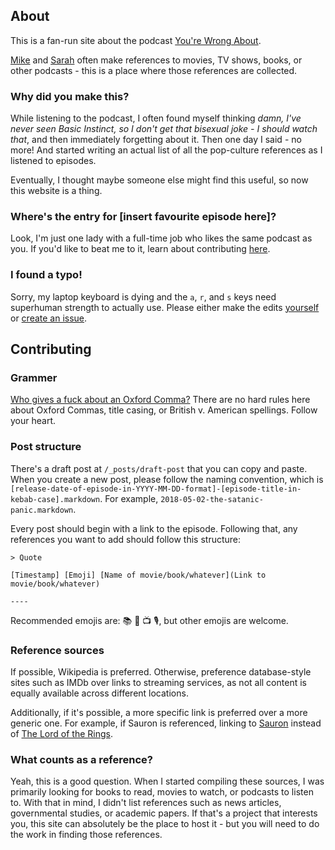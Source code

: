 ## About

This is a fan-run site about the podcast [You're Wrong About](https://yourewrongabout.com).

[Mike](https://twitter.com/RottenInDenmark) and [Sarah](https://twitter.com/remember_sarah) often make references to movies, TV shows, books, or other podcasts - this is a place where those references are collected.

### Why did you make this?

While listening to the podcast, I often found myself thinking _damn, I've never seen Basic Instinct, so I don't get that bisexual joke - I should watch that_, and then immediately forgetting about it. Then one day I said - no more! And started writing an actual list of all the pop-culture references as I listened to episodes.

Eventually, I thought maybe someone else might find this useful, so now this website is a thing.

### Where's the entry for [insert favourite episode here]?

Look, I'm just one lady with a full-time job who likes the same podcast as you. If you'd like to beat me to it, learn about contributing [here](/contributing).

### I found a typo!

Sorry, my laptop keyboard is dying and the `a`, `r`, and `s` keys need superhuman strength to actually use. Please either make the edits [yourself](/contributing) or [create an issue](https://github.com/yourewrongaboutthefootnotes/yourewrongaboutthefootnotes.github.io/issues).

## Contributing

### Grammer

[Who gives a fuck about an Oxford Comma?](https://en.wikipedia.org/wiki/Oxford_Comma_(song)) There are no hard rules here about Oxford Commas, title casing, or British v. American spellings. Follow your heart.

### Post structure

There's a draft post at `/_posts/draft-post` that you can copy and paste. When you create a new post, please follow the naming convention, which is `[release-date-of-episode-in-YYYY-MM-DD-format]-[episode-title-in-kebab-case].markdown`. For example, `2018-05-02-the-satanic-panic.markdown`.

Every post should begin with a link to the episode. Following that, any references you want to add should follow this structure:

```
> Quote

[Timestamp] [Emoji] [Name of movie/book/whatever](Link to movie/book/whatever)

----
```

Recommended emojis are: 📚 🎥 📺 🎙️, but other emojis are welcome.

### Reference sources

If possible, Wikipedia is preferred. Otherwise, preference database-style sites such as IMDb over links to streaming services, as not all content is equally available across different locations.

Additionally, if it's possible, a more specific link is preferred over a more generic one. For example, if Sauron is referenced, linking to [Sauron](https://en.wikipedia.org/wiki/Sauron) instead of [The Lord of the Rings](https://en.wikipedia.org/wiki/The_Lord_of_the_Rings).

### What counts as a reference?

Yeah, this is a good question. When I started compiling these sources, I was primarily looking for books to read, movies to watch, or podcasts to listen to. With that in mind, I didn't list references such as news articles, governmental studies, or academic papers. If that's a project that interests you, this site can absolutely be the place to host it - but you will need to do the work in finding those references.

